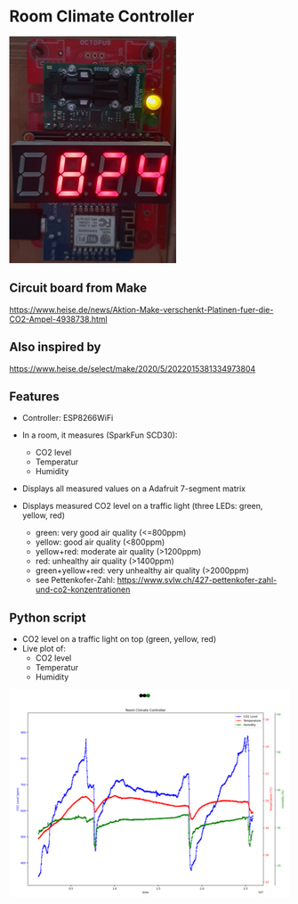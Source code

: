 # Room Climate Controller
![picture of assembled room climate controller](https://github.com/schefels/room-climate-controller/blob/main/room-climate-controller.jpg?raw=true)

## Circuit board from Make
https://www.heise.de/news/Aktion-Make-verschenkt-Platinen-fuer-die-CO2-Ampel-4938738.html

## Also inspired by
https://www.heise.de/select/make/2020/5/2022015381334973804

## Features
* Controller: ESP8266WiFi

* In a room, it measures (SparkFun SCD30):
  - CO2 level
  - Temperatur
  - Humidity

* Displays all measured values on a Adafruit 7-segment matrix
* Displays measured CO2 level on a traffic light (three LEDs: green, yellow, red)
  - green:                very good air quality (<=800ppm)  
  - yellow:               good air quality (<800ppm)
  - yellow+red:           moderate air quality (>1200ppm)
  - red:                  unhealthy air quality (>1400ppm)
  - green+yellow+red:     very unhealthy air quality (>2000ppm)
  - see Pettenkofer-Zahl: https://www.svlw.ch/427-pettenkofer-zahl-und-co2-konzentrationen

## Python script
* CO2 level on a traffic light on top (green, yellow, red)
* Live plot of:
  - CO2 level
  - Temperatur
  - Humidity

![Time plot of the Python script](https://github.com/schefels/room-climate-controller/blob/main/time-plot.png?raw=true)

